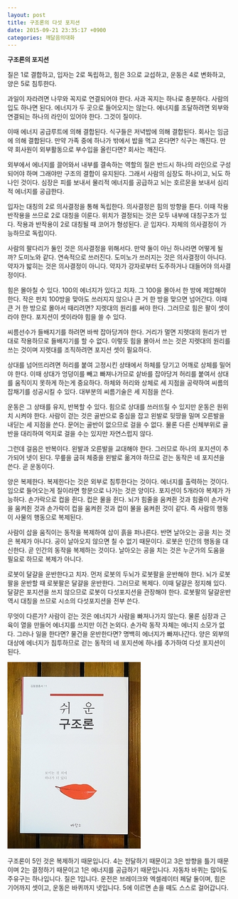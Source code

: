 ```yaml
---
layout: post
title: 구조론의 다섯 포지션
date: 2015-09-21 23:35:17 +0900
categories: 깨달음의대화
---
```

**구조론의 포지션** 

  


질은 1로 결합하고, 입자는 2로 독립하고, 힘은 3으로 교섭하고, 운동은 4로 변화하고, 양은 5로 침투한다. 

  


과일이 자라려면 나무와 꼭지로 연결되어야 한다. 사과 꼭지는 하나로 충분하다. 사람의 입도 하나면 된다. 에너지가 두 곳으로 들어오지는 않는다. 에너지를 조달하려면 외부와 연결되는 하나의 라인이 있어야 한다. 그것이 질이다. 

  


이때 에너지 공급루트에 의해 결합된다. 식구들은 저녁밥에 의해 결합된다. 회사는 임금에 의해 결합된다. 만약 가족 중에 하나가 밖에서 밥을 먹고 온다면? 식구는 깨진다. 만약 회사원이 외부활동으로 부수입을 올린다면? 회사는 깨진다. 

  


외부에서 에너지를 끌어와서 내부를 결속하는 역할의 질은 반드시 하나의 라인으로 구성되어야 하며 그래야만 구조의 결합이 유지된다. 그래서 사람의 심장도 하나이고, 뇌도 하나인 것이다. 심장은 피를 보내서 물리적 에너지를 공급하고 뇌는 호르몬을 보내서 심리적 에너지를 공급한다. 

  


입자는 대칭의 2로 의사결정을 통해 독립한다. 의사결정은 힘의 방향을 튼다. 이때 작용반작용을 쓰므로 2로 대칭을 이룬다. 위치가 결정되는 것은 모두 내부에 대칭구조가 있다. 작용과 반작용이 2로 대칭될 때 코어가 형성된다. 곧 입자다. 자체의 의사결정이 가능하므로 독립이다. 

  


사람의 팔다리가 둘인 것은 의사결정을 위해서다. 만약 둘이 아닌 하나라면 어떻게 될까? 도미노와 같다. 연속적으로 쓰러진다. 도미노가 쓰러지는 것은 의사결정이 아니다. 약자가 밟히는 것은 의사결정이 아니다. 약자가 강자로부터 도주하거나 대들어야 의사결정이다. 

  


힘은 몰아칠 수 있다. 100의 에너지가 있다고 치자. 그 100을 몰아서 한 방에 제압해야 한다. 작은 펀치 100방을 맞아도 쓰러지지 않으나 큰 거 한 방을 맞으면 넘어간다. 이때 큰 거 한 방으로 몰아서 때리려면? 지렛대의 원리를 써야 한다. 그러므로 힘은 팔이 셋이라야 한다. 포지션이 셋이라야 힘을 쓸 수 있다. 

  


씨름선수가 들배지기를 하려면 바싹 잡아당겨야 한다. 거리가 멀면 지렛대의 원리가 반대로 작용하므로 들배지기를 할 수 없다. 이렇듯 힘을 몰아서 쓰는 것은 지렛대의 원리를 쓰는 것이며 지렛대를 조직하려면 포지션 셋이 필요하다. 

  


상대를 넘어뜨리려면 허리를 붙여 고정시킨 상태에서 하체를 당기고 어깨로 상체를 밀어야 한다. 이때 상대가 엉덩이를 빼고 빠져나가므로 샅바를 잡아당겨 허리를 붙여서 상대를 움직이지 못하게 하는게 중요하다. 하체와 허리와 상체로 세 지점을 공략하여 씨름의 잡채기를 성공시킬 수 있다. 대부분의 씨름기술은 세 지점을 쓴다. 

  


운동은 그 상태를 유지, 반복할 수 있다. 힘으로 상대를 쓰러뜨릴 수 있지만 운동은 원위치 시켜야 한다. 사람이 걷는 것은 골반으로 중심을 잡고 왼발로 뒷땅을 밀며 오른발을 내딛는 세 지점을 쓴다. 문어는 골반이 없으므로 걸을 수 없다. 물론 다른 신체부위로 골반을 대리하여 억지로 걸을 수는 있지만 자연스럽지 않다. 

  


그런데 걸음은 반복이다. 왼발과 오른발을 교대해야 한다. 그러므로 하나의 포지션이 추가되어 넷이 된다. 무릎을 굽혀 체중을 왼발로 옮겨야 하므로 걷는 동작은 네 포지션을 쓴다. 곧 운동이다. 

  


양은 복제한다. 복제한다는 것은 외부로 침투한다는 것이다. 에너지를 출력하는 것이다. 입으로 들어오는게 질이라면 항문으로 나가는 것은 양이다. 포지션이 5개라야 복제가 가능하다. 손가락으로 컵을 쥔다. 컵은 물을 쥔다. 뇌가 힘줄을 움켜쥔 것과 힘줄이 손가락을 움켜쥔 것과 손가락이 컵을 움켜쥔 것과 컵이 물을 움켜쥔 것이 같다. 즉 사람의 행동이 사물의 행동으로 복제된다. 

  


사람이 삽을 움직이는 동작을 복제하여 삽이 흙을 퍼나른다. 반면 날아오는 공을 치는 것은 복제가 아니다. 공이 날아오지 않으면 칠 수 없기 때문이다. 로봇은 인간의 행동을 대신한다. 곧 인간의 동작을 복제하는 것이다. 날아오는 공을 치는 것은 누군가의 도움을 필요로 하므로 복제가 아니다.

  


로봇이 달걀을 운반한다고 치자. 먼저 로봇의 두뇌가 로봇팔을 운반해야 한다. 뇌가 로봇팔을 운반할 때 로봇팔은 달걀을 운반한다. 그러므로 복제다. 이때 달걀은 정지해 있다. 달걀은 포지션을 쓰지 않으므로 로봇이 다섯포지션을 관장해야 한다. 로봇팔의 달걀운반 역시 대칭을 쓰므로 시소의 다섯포지션을 전부 쓴다. 

  


무엇이 다른가? 사람이 걷는 것은 에너지가 사람을 빠져나가지 않는다. 물론 심장과 근육이 열을 만들어 에너지를 쓰지만 이건 논외다. 손가락 동작 자체는 에너지 소모가 없다. 그러나 일을 한다면? 물건을 운반한다면? 명백히 에너지가 빠져나간다. 양은 외부의 대상에 에너지가 침투하므로 걷는 동작의 네 포지션에 하나를 추가하여 다섯 포지션이 된다. 

  



 
<img src="files/attach/images/198/077/623/DSC01488.JPG" alt="DSC01488.JPG" width="300" height="419" /> 

  


구조론이 5인 것은 복제하기 때문입니다. 4는 전달하기 때문이고 3은 방향을 틀기 때문이며 2는 결정하기 때문이고 1은 에너지를 공급하기 때문입니다. 자동차 바퀴는 많아도 주유구는 하나입니다. 질은 1입니다. 운전은 브레이크와 엑셀레이터 페달 둘이며, 힘은 기어까지 셋이고, 운동은 바퀴까지 넷입니다. 5에 이르면 손을 떼도 스스로 걸어갑니다.
